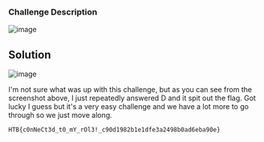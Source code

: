 ### Challenge Description

![image](https://github.com/LazyTitan33/CTF-Writeups/assets/80063008/7b61cb64-b4cc-4312-8885-7b6ffb13d114)

## Solution

![image](https://github.com/LazyTitan33/CTF-Writeups/assets/80063008/4b78c478-9497-4322-8b39-d79133052a61)

I'm not sure what was up with this challenge, but as you can see from the screenshot above, I just repeatedly answered D and it spit out the flag. Got lucky I guess but it's a very easy challenge and we have a lot more to go through so we just move along.

`HTB{c0nNeCt3d_t0_mY_rOl3!_c90d1982b1e1dfe3a2498b0ad6eba90e}`
